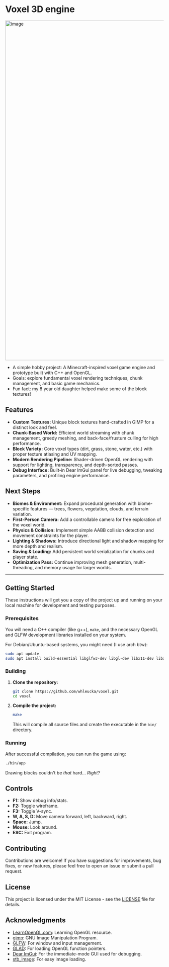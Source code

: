 # Voxel 3D engine

<img width="1920" height="1081" alt="image" src="https://github.com/user-attachments/assets/d2f2377b-da51-43e9-bb77-ef1ef6244550" />


* A simple hobby project: A Minecraft-inspired voxel game engine and prototype built with C++ and OpenGL. 
* Goals: explore fundamental voxel rendering techniques, chunk management, and basic game mechanics.
* Fun fact: my 8 year old daughter helped make some of the block textures!

## Features

- **Custom Textures:** Unique block textures hand-crafted in GIMP for a distinct look and feel.  
- **Chunk-Based World:** Efficient world streaming with chunk management, greedy meshing, and back-face/frustum culling for high performance.  
- **Block Variety:** Core voxel types (dirt, grass, stone, water, etc.) with proper texture atlasing and UV mapping.  
- **Modern Rendering Pipeline:** Shader-driven OpenGL rendering with support for lighting, transparency, and depth-sorted passes.  
- **Debug Interface:** Built-in Dear ImGui panel for live debugging, tweaking parameters, and profiling engine performance.  


## Next Steps

- **Biomes & Environment:** Expand procedural generation with biome-specific features — trees, flowers, vegetation, clouds, and terrain variation.  
- **First-Person Camera:** Add a controllable camera for free exploration of the voxel world.  
- **Physics & Collision:** Implement simple AABB collision detection and movement constraints for the player.  
- **Lighting & Shadows:** Introduce directional light and shadow mapping for more depth and realism.  
- **Saving & Loading:** Add persistent world serialization for chunks and player state.  
- **Optimization Pass:** Continue improving mesh generation, multi-threading, and memory usage for larger worlds.  

---

## Getting Started

These instructions will get you a copy of the project up and running on your local machine for development and testing purposes.

### Prerequisites

You will need a C++ compiler (like g++), `make`, and the necessary OpenGL and GLFW development libraries installed on your system.

For Debian/Ubuntu-based systems, you might need (I use arch btw):

```bash
sudo apt update
sudo apt install build-essential libglfw3-dev libgl-dev libx11-dev libxrandr-dev libxi-dev libglm-dev
```

### Building

1.  **Clone the repository:**
    ```bash
    git clone https://github.com/whleucka/voxel.git
    cd voxel
    ```

2.  **Compile the project:**
    ```bash
    make
    ```
    This will compile all source files and create the executable in the `bin/` directory.

### Running

After successful compilation, you can run the game using:

```bash
./bin/app
```

Drawing blocks couldn't be *that* hard... *Right?*

## Controls

*   **F1:** Show debug info/stats.
*   **F2:** Toggle wireframe.
*   **F3:** Toggle V-sync.
*   **W, A, S, D:** Move camera forward, left, backward, right.
*   **Space:** Jump.
*   **Mouse:** Look around.
*   **ESC:** Exit program.


## Contributing

Contributions are welcome! If you have suggestions for improvements, bug fixes, or new features, please feel free to open an issue or submit a pull request.

## License

This project is licensed under the MIT License - see the [LICENSE](LICENSE) file for details.

## Acknowledgments

*   [LearnOpenGL.com](https://learnopengl.com/): Learning OpenGL resource.
*   [gimp](https://www.gimp.org): GNU Image Manipulation Program.
*   [GLFW](https://www.glfw.org/): For window and input management.
*   [GLAD](https://glad.dav1d.de/): For loading OpenGL function pointers.
*   [Dear ImGui](https://github.com/ocornut/imgui): For the immediate-mode GUI used for debugging.
*   [stb_image](https://github.com/nothings/stb/blob/master/stb_image.h): For easy image loading.
